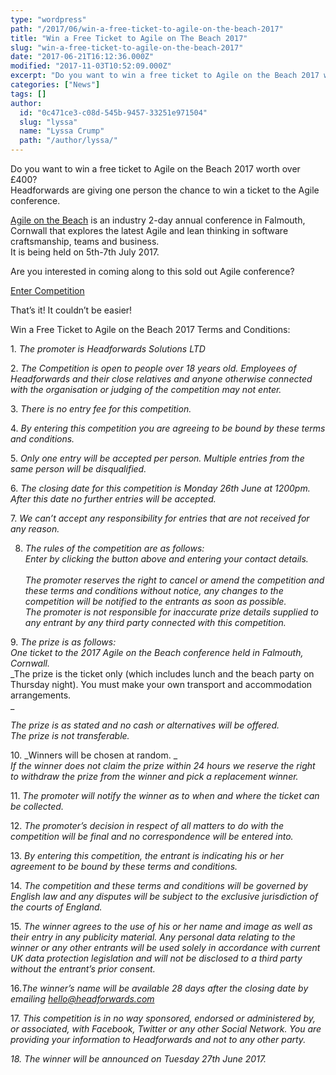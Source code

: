 ```yaml
---
type: "wordpress"
path: "/2017/06/win-a-free-ticket-to-agile-on-the-beach-2017"
title: "Win a Free Ticket to Agile on The Beach 2017"
slug: "win-a-free-ticket-to-agile-on-the-beach-2017"
date: "2017-06-21T16:12:36.000Z"
modified: "2017-11-03T10:52:09.000Z"
excerpt: "Do you want to win a free ticket to Agile on the Beach 2017 worth over £400? Headforwards are giving one person the chance to win a ticket to the Agile conference. Agile on the Beach is an industry 2-day annual conference in Falmouth, Cornwall that explores the latest Agile and lean thinking in software craftsmanship, …"
categories: ["News"]
tags: []
author:
  id: "0c471ce3-c08d-545b-9457-33251e971504"
  slug: "lyssa"
  name: "Lyssa Crump"
  path: "/author/lyssa/"
---
```

Do you want to win a free ticket to Agile on the Beach 2017 worth over £400?  
Headforwards are giving one person the chance to win a ticket to the Agile conference.

[Agile on the Beach](http://agileonthebeach.com/) is an industry 2-day annual conference in Falmouth, Cornwall that explores the latest Agile and lean thinking in software craftsmanship, teams and business.  
It is being held on 5th-7th July 2017.

Are you interested in coming along to this sold out Agile conference?

[Enter Competition](https://docs.google.com/forms/d/e/1FAIpQLSc4ZZlAbfpPr0SmfJlSDobRfGF58CqObGSlFbRQelGUwKGXAg/viewform)

That’s it! It couldn’t be easier!

Win a Free Ticket to Agile on the Beach 2017 Terms and Conditions:

1\. _The promoter is Headforwards Solutions LTD_

2\. _The Competition is open to people over 18 years old. Employees of Headforwards and their close relatives and anyone otherwise connected with the organisation or judging of the competition may not enter._

3\. _There is no entry fee for this competition._

4\. _By entering this competition you are agreeing to be bound by these terms and conditions._

5\. _Only one entry will be accepted per person. Multiple entries from the same person will be disqualified._

6\. _The closing date for this competition is Monday 26th June at 1200pm. After this date no further entries will be accepted._

7\. _We can’t accept any responsibility for entries that are not received for any reason._

8. _The rules of the competition are as follows:_  
_Enter by clicking the button above and entering your contact details. [  
](mailto:competition@headforwards.com)_  
_The promoter reserves the right to cancel or amend the competition and these terms and conditions without notice, any changes to the competition will be notified to the entrants as soon as possible._  
_The promoter is not responsible for inaccurate prize details supplied to any entrant by any third party connected with this competition._

9\. _The prize is as follows:_  
_One ticket to the 2017 Agile on the Beach conference held in Falmouth, Cornwall._  
_The prize is the ticket only (which includes lunch and the beach party on Thursday night). You must make your own transport and accommodation arrangements.  
_

_The prize is as stated and no cash or alternatives will be offered._  
_The prize is not transferable._

10\. _Winners will be chosen at random. _  
_If the winner does not claim the prize within 24 hours we reserve the right to withdraw the prize from the winner and pick a replacement winner._

11\. _The promoter will notify the winner as to when and where the ticket can be collected._

12\. _The promoter’s decision in respect of all matters to do with the competition will be final and no correspondence will be entered into._

13\. _By entering this competition, the entrant is indicating his or her agreement to be bound by these terms and conditions._

14\. _The competition and these terms and conditions will be governed by English law and any disputes will be subject to the exclusive jurisdiction of the courts of England._

15\. _The winner agrees to the use of his or her name and image as well as their entry in any publicity material. Any personal data relating to the winner or any other entrants will be used solely in accordance with current UK data protection legislation and will not be disclosed to a third party without the entrant’s prior consent._

16._The winner’s name will be available 28 days after the closing date by emailing [hello@headforwards.com](mailto:competition@headforwards.com)_

17\. _This competition is in no way sponsored, endorsed or administered by, or associated, with Facebook, Twitter or any other Social Network. You are providing your information to Headforwards and not to any other party._

_18\. The winner will be announced on Tuesday 27th June 2017._
